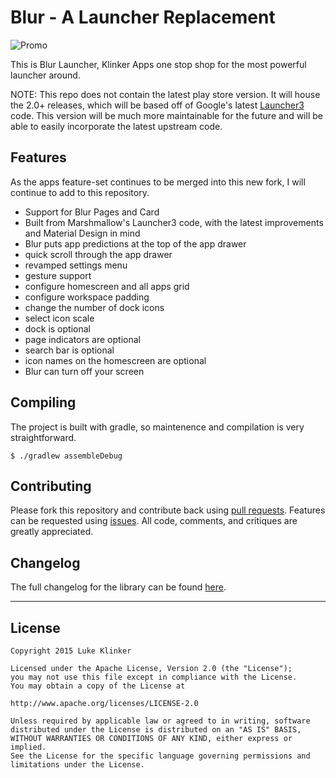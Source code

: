 # Blur - A Launcher Replacement

![Promo](https://raw.githubusercontent.com/klinker24/Android-Blur-Launcher/master/promo/images/Feature%20Graphic.png)

This is Blur Launcher, Klinker Apps one stop shop for the most powerful launcher around.

NOTE: This repo does not contain the latest play store version. It will house the 2.0+ releases, which will be based off of Google's latest [Launcher3](https://github.com/klinker24/launcher3/) code. This version will be much more maintainable for the future and will be able to easily incorporate the latest upstream code.


## Features

As the apps feature-set continues to be merged into this new fork, I will continue to add to this repository.

- Support for Blur Pages and Card
- Built from Marshmallow's Launcher3 code, with the latest improvements and Material Design in mind
- Blur puts app predictions at the top of the app drawer
- quick scroll through the app drawer
- revamped settings menu
- gesture support
- configure homescreen and all apps grid
- configure workspace padding
- change the number of dock icons
- select icon scale
- dock is optional
- page indicators are optional
- search bar is optional
- icon names on the homescreen are optional
- Blur can turn off your screen

## Compiling

The project is built with gradle, so maintenence and compilation is very straightforward. 

```
$ ./gradlew assembleDebug
```

## Contributing

Please fork this repository and contribute back using [pull requests](https://github.com/klinker24/Android-Blur-Launcher/pulls). Features can be requested using [issues](https://github.com/klinker24/Android-Blur-Launcher/issues). All code, comments, and critiques are greatly appreciated.

## Changelog

The full changelog for the library can be found [here](https://raw.githubusercontent.com/klinker24/Android-Blur-Launcher/master/app/src/main/res/xml/changelog.xml).


---

## License

```
Copyright 2015 Luke Klinker

Licensed under the Apache License, Version 2.0 (the "License");
you may not use this file except in compliance with the License.
You may obtain a copy of the License at

http://www.apache.org/licenses/LICENSE-2.0

Unless required by applicable law or agreed to in writing, software
distributed under the License is distributed on an "AS IS" BASIS,
WITHOUT WARRANTIES OR CONDITIONS OF ANY KIND, either express or implied.
See the License for the specific language governing permissions and
limitations under the License.
```
